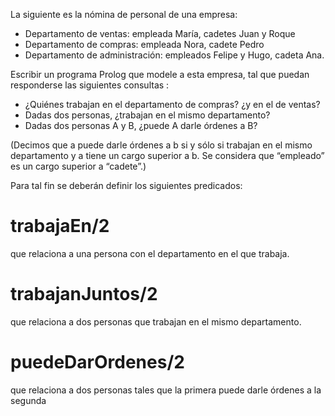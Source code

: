 La siguiente es la nómina de personal de una empresa:

* Departamento de ventas: empleada María, cadetes Juan y Roque
* Departamento de compras: empleada Nora, cadete Pedro
* Departamento de administración: empleados Felipe y Hugo, cadeta Ana.

Escribir un programa Prolog que modele a esta empresa, tal que puedan responderse las siguientes consultas :

* ¿Quiénes trabajan en el departamento de compras? ¿y en el de ventas?
* Dadas dos personas, ¿trabajan en el mismo departamento?
* Dadas dos personas A y B, ¿puede A darle órdenes a B?

(Decimos que a puede darle órdenes a b si y sólo si trabajan en el mismo departamento y a tiene un cargo
superior a b. Se considera que “empleado” es un cargo superior a “cadete”.)

Para tal fin se deberán definir los siguientes predicados:

# trabajaEn/2

que relaciona a una persona con el departamento en el que trabaja.

# trabajanJuntos/2

que relaciona a dos personas que trabajan en el mismo departamento.

# puedeDarOrdenes/2

que relaciona a dos personas tales que la primera puede darle órdenes a la segunda

